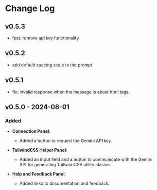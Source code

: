 # Change Log

## v0.5.3

  - feat: remove api key functionality

## v0.5.2

  - add default spacing scale to the prompt

## v0.5.1

  - fix: invalid response when the message is about html tags.

## v0.5.0 - 2024-08-01

  ### Added

  - **Connection Panel**:
    - Added a button to request the Gemini API key.

  - **TailwindCSS Helper Panel**:
    - Added an input field and a button to communicate with the Gemini API for generating TailwindCSS utility classes.

  - **Help and Feedback Panel**:
    - Added links to documentation and feedback.

